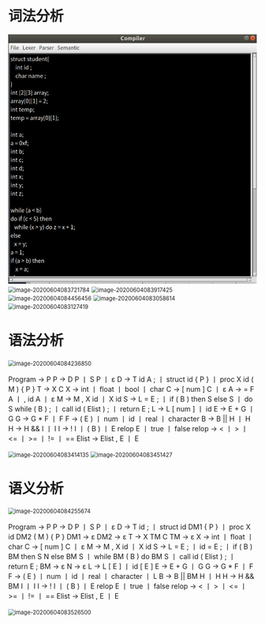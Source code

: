 # 词法分析

<img src="https://github.com/1171800323/Compiler/blob/master/pic/image-20200604083038592.png" alt="image-20200604084211204" style="zoom:80%;" />

<img src="/image-20200604083721784.png" alt="image-20200604083721784" style="zoom:80%;" />

<img src="/image-20200604083917425.png" alt="image-20200604083917425" style="zoom:80%;" />

<img src="/image-20200604084456456.png" alt="image-20200604084456456" style="zoom:80%;" />



<img src="/image-20200604083058614.png" alt="image-20200604083058614" style="zoom: 80%;" />

<img src="/image-20200604083127419.png" alt="image-20200604083127419" style="zoom: 80%;" />



# 语法分析

<img src="/image-20200604084236850.png" alt="image-20200604084236850" style="zoom:80%;" />

﻿Program -> P
P -> D P 丨 S P 丨 ε
D -> T id A ; 丨 struct id { P } 丨 proc X id ( M ) { P }
T -> X C
X -> int 丨 float 丨 bool 丨 char
C -> [ num ] C 丨 ε
A -> = F A 丨 , id A 丨 ε
M -> M , X id 丨 X id
S -> L = E ; 丨 if ( B ) then S else S 丨 do S while ( B ) ; 丨 call id ( Elist ) ; 丨 return E ;
L -> L [ num ] 丨 id
E -> E + G 丨 G
G -> G * F 丨 F
F -> ( E ) 丨 num 丨 id 丨 real 丨 character
B -> B || H 丨 H
H -> H && I 丨 I
I -> ! I 丨 ( B ) 丨 E relop E 丨 true 丨 false
relop -> < 丨 > 丨 <= 丨 >= 丨 != 丨 ==
Elist -> Elist , E 丨 E

<img src="/image-20200604083414135.png" alt="image-20200604083414135" style="zoom:80%;" />

<img src="/image-20200604083451427.png" alt="image-20200604083451427" style="zoom:80%;" />

# 语义分析

<img src="/image-20200604084255674.png" alt="image-20200604084255674" style="zoom:80%;" />

Program -> P
P -> D P 丨 S P 丨 ε
D -> T id ; 丨 struct id DM1 { P } 丨 proc X id DM2 ( M ) { P }
DM1 -> ε
DM2 -> ε
T -> X TM C
TM -> ε
X -> int 丨 float 丨 char
C -> [ num ] C 丨 ε
M -> M , X id 丨 X id
S -> L = E ; 丨 id = E ; 丨 if ( B ) BM then S N else BM S 丨 while BM ( B ) do BM S 丨 call id ( Elist ) ; 丨 return E ;
BM -> ε
N -> ε
L -> L [ E ] 丨 id [ E ]
E -> E + G 丨 G
G -> G * F 丨 F
F -> ( E ) 丨 num 丨 id 丨 real 丨 character 丨 L
B -> B || BM H 丨 H
H -> H && BM I 丨 I
I -> ! I 丨 ( B ) 丨 E relop E 丨 true 丨 false
relop -> < 丨 > 丨 <= 丨 >= 丨 != 丨 ==
Elist -> Elist , E 丨 E

<img src="/image-20200604083526500.png" alt="image-20200604083526500" style="zoom:80%;" />



